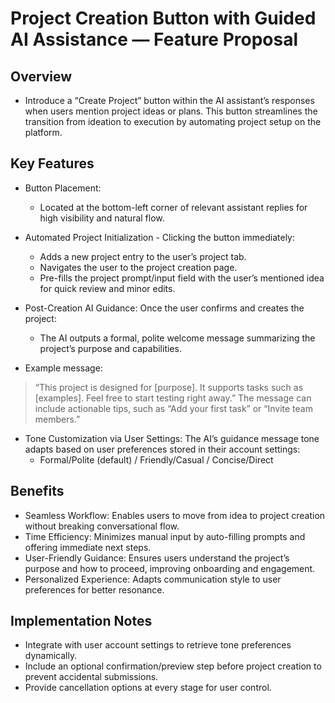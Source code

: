 # Project Creation Button with Guided AI Assistance — Feature Proposal

## Overview
- Introduce a “Create Project” button within the AI assistant’s responses when users mention project ideas or plans. This button streamlines the transition from ideation to execution by automating project setup on the platform.

## Key Features
- Button Placement:
  - Located at the bottom-left corner of relevant assistant replies for high visibility and natural flow.

- Automated Project Initialization - Clicking the button immediately:
  - Adds a new project entry to the user’s project tab.
  - Navigates the user to the project creation page.
  - Pre-fills the project prompt/input field with the user’s mentioned idea for quick review and minor edits.

- Post-Creation AI Guidance:
  Once the user confirms and creates the project:
  - The AI outputs a formal, polite welcome message summarizing the project’s purpose and capabilities.

- Example message:
> “This project is designed for [purpose]. It supports tasks such as [examples]. Feel free to start testing right away.”
> The message can include actionable tips, such as “Add your first task” or “Invite team members.”

- Tone Customization via User Settings:
  The AI’s guidance message tone adapts based on user preferences stored in their account settings:
  - Formal/Polite (default) / Friendly/Casual / Concise/Direct

## Benefits
- Seamless Workflow: Enables users to move from idea to project creation without breaking conversational flow.
- Time Efficiency: Minimizes manual input by auto-filling prompts and offering immediate next steps.
- User-Friendly Guidance: Ensures users understand the project’s purpose and how to proceed, improving onboarding and engagement.
- Personalized Experience: Adapts communication style to user preferences for better resonance.

## Implementation Notes
- Integrate with user account settings to retrieve tone preferences dynamically.
- Include an optional confirmation/preview step before project creation to prevent accidental submissions.
- Provide cancellation options at every stage for user control.

